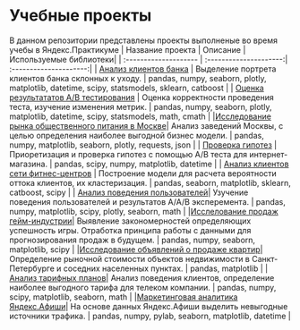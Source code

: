 # Учебные проекты 
В данном репозитории представлены проекты выполненые во время учебы в Яндекс.Практикуме
| Название проекта      | Описание               | Используемые библиотеки|
| :-------------------- | :---------------------:| :---------------------:|
| [Анализ клиентов банка](https://github.com/VladislavGorbatsiuk/Yandex.Practikum_projects/tree/main/bank_project) | Выделение портрета клиентов банка склонных к уходу. | pandas, numpy, seaborn, plotly, matplotlib, datetime, scipy, statsmodels, sklearn, catboost |
| [Оценка результататов А/В тестирования](https://github.com/VladislavGorbatsiuk/Yandex.Practikum_projects/tree/main/recomendation_ab_test) | Оценка корректности проведения теста, изучение изменения метрик. | pandas, numpy, seaborn, plotly, matplotlib, datetime, scipy, statsmodels, math, cmath | 
|[Исследование рынка общественного питания в Москве](https://github.com/VladislavGorbatsiuk/Yandex.Practikum_projects/tree/main/moscow_restaurant_research)| Анализ заведений Москвы, с целью определения наиболее выгодной бизнес модели. | pandas, numpy, matplotlib, seaborn, plotly, requests, json |
| [Проверка гипотез](https://github.com/VladislavGorbatsiuk/Yandex.Practikum_projects/tree/main/ab_test_online_shop) | Приоретизация и проверка гипотез с помощью А/В теста для интернет-магазина. | pandas, scipy, numpy, matplotlib, datetime |
| [Анализ клиентов сети фитнес-центров](https://github.com/VladislavGorbatsiuk/Yandex.Practikum_projects/tree/main/fitness_center) | Построение модели для расчета вероятности оттока клиентов, их кластеризация. | pandas, seaborn, matplotlib, sklearn, catboost, scipy |
| [Анализ поведения пользователей](https://github.com/VladislavGorbatsiuk/Yandex.Practikum_projects/tree/main/delivery_app)| Узучение поведения пользователей и результатов А/А/В эксперемента. | pandas, numpy, matplotlib, scipy, plotly, seaborn, math |
|[Исслелование продаж гейм-индустрии](https://github.com/VladislavGorbatsiuk/Yandex.Practikum_projects/tree/main/game_industry_research)| Выявление закономерностей определяющих успешность игры. Отработка принципа работы с данными для прогнозирования продаж в будущем. | pandas, numpy, seaborn, matplotlib, scipy |
|[Исследование объявлений о продаже квартир](https://github.com/VladislavGorbatsiuk/Yandex.Practikum_projects/tree/main/estate_project)| Определение рыночной стоимости объектов недвижимости в Санкт-Петербурге и соседних населенных пунктах. | pandas, matplotlib |
|[Анализ тарифных планов](https://github.com/VladislavGorbatsiuk/Yandex.Practikum_projects/tree/main/tariff_plans)| Анализ поведения клиентов, определение наиболее выгодного тарифа для телеком компании. | pandas, numpy, scipy, matplotlib, seaborn, math |
|[Маркетинговая аналитика Яндекс.Афиши](https://github.com/VladislavGorbatsiuk/Yandex.Practikum_projects/tree/main/yandex_afisha)| На основе данных Яндекс.Афиши выделить невыгодные источники трафика.  | pandas, numpy, pylab, seaborn, matplotlib, datetime |
